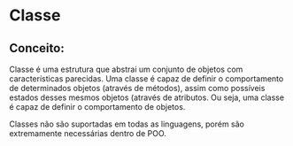 # Classe

## Conceito:

Classe é uma estrutura que abstrai um conjunto de objetos com características parecidas. Uma classe é capaz de definir o comportamento de determinados objetos (através de métodos), assim como possíveis estados desses mesmos objetos (através de atributos. Ou seja, uma classe é capaz de definir o comportamento de objetos.

Classes não são suportadas em todas as linguagens, porém são extremamente necessárias dentro de POO.
